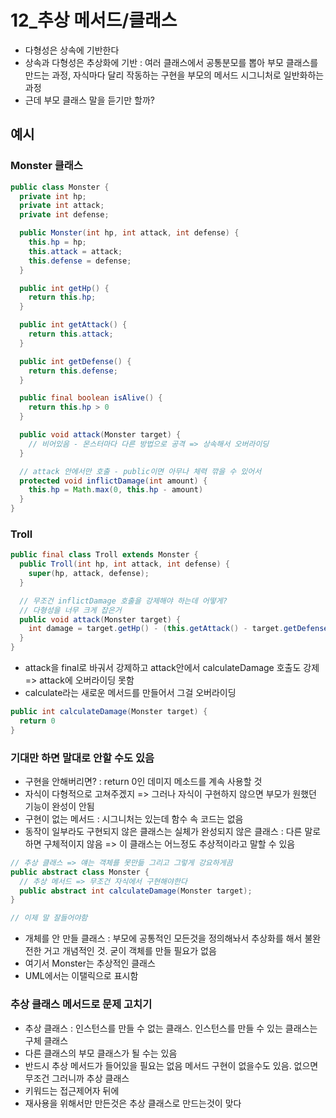 # 12_추상 메서드/클래스

- 다형성은 상속에 기반한다
- 상속과 다형성은 추상화에 기반 : 여러 클래스에서 공통분모를 뽑아 부모 클래스를 만드는 과정, 자식마다 달리 작동하는 구현을 부모의 메서드 시그니처로 일반화하는 과정
- 근데 부모 클래스 말을 듣기만 할까?

## 예시

### Monster 클래스

```java
public class Monster {
  private int hp;
  private int attack;
  private int defense;

  public Monster(int hp, int attack, int defense) {
    this.hp = hp;
    this.attack = attack;
    this.defense = defense;
  }

  public int getHp() {
    return this.hp;
  }

  public int getAttack() {
    return this.attack;
  }

  public int getDefense() {
    return this.defense;
  }

  public final boolean isAlive() {
    return this.hp > 0
  }

  public void attack(Monster target) {
    // 비어있음 - 몬스터마다 다른 방법으로 공격 => 상속해서 오버라이딩
  }

  // attack 안에서만 호출 - public이면 아무나 체력 깎을 수 있어서
  protected void inflictDamage(int amount) {
    this.hp = Math.max(0, this.hp - amount)
  }
}
```

### Troll

```java
public final class Troll extends Monster {
  public Troll(int hp, int attack, int defense) {
    super(hp, attack, defense);
  }

  // 무조건 inflictDamage 호출을 강제해야 하는데 어떻게?
  // 다형성을 너무 크게 잡은거
  public void attack(Monster target) {
    int damage = target.getHp() - (this.getAttack() - target.getDefense() / 2)
  }
}
```

- attack을 final로 바궈서 강제하고 attack안에서 calculateDamage 호출도 강제 => attack에 오버라이딩 못함
- calculate라는 새로운 메서드를 만들어서 그걸 오버라이딩

```java
public int calculateDamage(Monster target) {
  return 0
}
```

### 기대만 하면 말대로 안할 수도 있음

- 구현을 안해버리면? : return 0인 데미지 메소드를 계속 사용할 것
- 자식이 다형적으로 고쳐주겠지 => 그러나 자식이 구현하지 않으면 부모가 원했던 기능이 완성이 안됨
- 구현이 없는 메서드 : 시그니처는 있는데 함수 속 코드는 없음
- 동작이 일부라도 구현되지 않은 클래스는 실체가 완성되지 않은 클래스 : 다른 말로 하면 구체적이지 않음 => 이 클래스는 어느정도 추상적이라고 말할 수 있음

```java
// 추상 클래스 => 얘는 객체를 못만듦 그리고 그렇게 강요하게끔
public abstract class Monster {
  // 추상 메서드 => 무조건 자식에서 구현해야한다
  public abstract int calculateDamage(Monster target);
}

// 이제 말 잘들어야함
```

- 개체를 안 만들 클래스 : 부모에 공통적인 모든것을 정의해놔서 추상화를 해서 불완전한 거고 개념적인 것. 굳이 객체를 만들 필요가 없음
- 여기서 Monster는 추상적인 클래스
- UML에서는 이탤릭으로 표시함

### 추상 클래스 메서드로 문제 고치기

- 추상 클래스 : 인스턴스를 만들 수 없는 클래스. 인스턴스를 만들 수 있는 클래스는 구체 클래스
- 다른 클래스의 부모 클래스가 될 수는 있음
- 반드시 추상 메서드가 들어있을 필요는 없음 메서드 구현이 없을수도 있음. 없으면 무조건 그러니까 추상 클래스
- 키워드는 접근제어자 뒤에
- 재사용을 위해서만 만든것은 추상 클래스로 만드는것이 맞다
